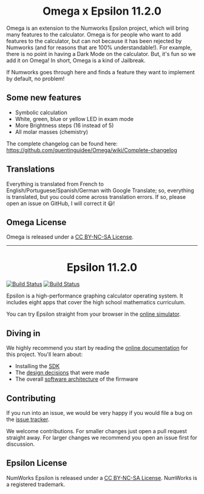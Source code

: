 <h1 align="center">Omega x Epsilon 11.2.0</h1>

Omega is an extension to the Numworks Epsilon project, which will bring many features to the calculator. Omega is for people who want to add features to the calculator, but can not because it has been rejected by Numworks (and for reasons that are 100% understandable!). For example, there is no point in having a Dark Mode on the calculator. But, it's fun so we add it on Omega! In short, Omega is a kind of Jailbreak.

If Numworks goes through here and finds a feature they want to implement by default, no problem!

## Some new features
- Symbolic calculation
- White, green, blue or yellow LED in exam mode
- More Brightness steps (16 instead of 5)
- All molar masses (chemistry)

The complete changelog can be found here:
https://github.com/quentinguidee/Omega/wiki/Complete-changelog

## Translations

Everything is translated from French to English/Portuguese/Spanish/German with Google Translate; so, everything is translated, but you could come across translation errors. If so, please open an issue on GitHub, I will correct it :smiley:!

## Omega License

Omega is released under a [CC BY-NC-SA License](https://creativecommons.org/licenses/by-nc-sa/4.0/legalcode).

---

<!--<p align="center"><img src="https://www.numworks.com/resources/engineering/software/epsilon.svg" alt="NumWorks Epsilon logo" height="70" ></p>-->
<h1 align="center">Epsilon 11.2.0</h1>

[![Build Status](https://api.travis-ci.org/numworks/epsilon.svg?branch=master)](https://travis-ci.org/numworks/epsilon)
[![Build Status](https://ci.appveyor.com/api/projects/status/github/numworks/epsilon?branch=master&svg=true)](https://ci.appveyor.com/project/Ecco/epsilon-n2hn8/branch/master)

Epsilon is a high-performance graphing calculator operating system. It includes eight apps that cover the high school mathematics curriculum.

You can try Epsilon straight from your browser in the [online simulator](https://www.numworks.com/simulator/).

## Diving in

We highly recommend you start by reading the [online documentation](https://www.numworks.com/resources/engineering/software/) for this project. You'll learn about:

* Installing the [SDK](https://www.numworks.com/resources/engineering/software/sdk/)
* The [design decisions](https://www.numworks.com/resources/engineering/software/embedded/) that were made
* The overall [software architecture](https://www.numworks.com/resources/engineering/software/architecture/) of the firmware

## Contributing

If you run into an issue, we would be very happy if you would file a bug on the [issue tracker](https://github.com/numworks/epsilon/issues).

We welcome contributions. For smaller changes just open a pull request straight away. For larger changes we recommend you open an issue first for discussion.

## Epsilon License

NumWorks Epsilon is released under a [CC BY-NC-SA License](https://creativecommons.org/licenses/by-nc-sa/4.0/legalcode). NumWorks is a registered trademark.
